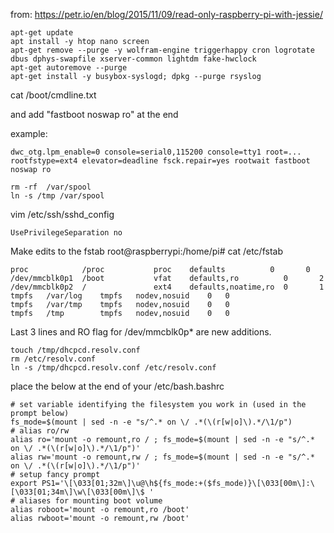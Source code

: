 from: https://petr.io/en/blog/2015/11/09/read-only-raspberry-pi-with-jessie/

```
apt-get update
apt install -y htop nano screen
apt-get remove --purge -y wolfram-engine triggerhappy cron logrotate dbus dphys-swapfile xserver-common lightdm fake-hwclock
apt-get autoremove --purge
apt-get install -y busybox-syslogd; dpkg --purge rsyslog
```


cat /boot/cmdline.txt 

and add "fastboot noswap ro" at the end

example:

```
dwc_otg.lpm_enable=0 console=serial0,115200 console=tty1 root=... rootfstype=ext4 elevator=deadline fsck.repair=yes rootwait fastboot noswap ro
```


```
rm -rf  /var/spool
ln -s /tmp /var/spool
```


vim /etc/ssh/sshd_config

```
UsePrivilegeSeparation no
```



Make edits to the fstab
root@raspberrypi:/home/pi# cat /etc/fstab 


```
proc            /proc           proc    defaults          0       0
/dev/mmcblk0p1  /boot           vfat    defaults,ro          0       2
/dev/mmcblk0p2  /               ext4    defaults,noatime,ro  0       1
tmpfs	/var/log	tmpfs   nodev,nosuid	0	0
tmpfs	/var/tmp	tmpfs	nodev,nosuid	0	0
tmpfs   /tmp        tmpfs   nodev,nosuid    0   0
```
Last 3 lines and RO flag for /dev/mmcblk0p* are new additions.


```
touch /tmp/dhcpcd.resolv.conf
rm /etc/resolv.conf
ln -s /tmp/dhcpcd.resolv.conf /etc/resolv.conf
```

place the below at the end of your /etc/bash.bashrc
```
# set variable identifying the filesystem you work in (used in the prompt below)
fs_mode=$(mount | sed -n -e "s/^.* on \/ .*(\(r[w|o]\).*/\1/p")
# alias ro/rw 
alias ro='mount -o remount,ro / ; fs_mode=$(mount | sed -n -e "s/^.* on \/ .*(\(r[w|o]\).*/\1/p")'
alias rw='mount -o remount,rw / ; fs_mode=$(mount | sed -n -e "s/^.* on \/ .*(\(r[w|o]\).*/\1/p")'
# setup fancy prompt
export PS1='\[\033[01;32m\]\u@\h${fs_mode:+($fs_mode)}\[\033[00m\]:\[\033[01;34m\]\w\[\033[00m\]\$ '
# aliases for mounting boot volume
alias roboot='mount -o remount,ro /boot'
alias rwboot='mount -o remount,rw /boot'
```

